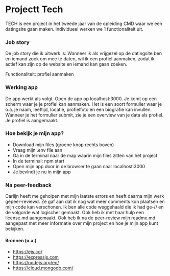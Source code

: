 # Projectt Tech

TECH is een project in het tweede jaar van de opleiding CMD waar we een datingsite gaan maken. Individueel werken we 1 functionaliteit uit. 

### Job story

De job story die ik uitwerk is:  Wanneer ik als vrijgezel op de datingsite ben en iemand zoek om mee te daten, wil ik een profiel aanmaken, zodat ik actief kan zijn op de website en iemand kan gaan zoeken. 

Functionaliteit: profiel aanmaken

### Werking app

De app werkt als volgt. Open de app op localhost:3000. Je komt op een scherm waar je je profiel kan aanmaken. Het is een soort formulier waar je o.a. je naam, leeftijd, locatie, profielfoto en een biografie kan invullen. Wanneer je het formulier submit, zie je een overview van je data als profiel. Je profiel is aangemaakt.

### Hoe bekijk je mijn app?

* Download mijn files (groene knop rechts boven)
* Vraag mijn .env file aan
* Ga in de terminal naar de map waarin mijn files zitten van het project
* In de terminal: npm start
* Open mijn app door in de browser te gaan naar localhost:3000
* Je bevindt je nu in mijn app

### Na peer-feedback
Carlijn heeft me geholpen met mijn laatste errors en heeft daarna mijn werk gepeer-reviewd. Ze gaf aan dat ik nog wat meer comments kon plaatsen en mijn code kan verschonen. Ik ben alle code weggehaald die ik had ge-// en de volgorde wat logischer gemaakt. Ook heb ik met haar hulp een license.md aangemaakt. Ook heb ik na de peer-review mijn readme.md aangepast met meer informatie over mijn project en hoe je mijn app kunt bekijken.


#### Bronnen (o.a.)

* https://ejs.co/
* https://expressjs.com
* https://nodejs.org/en/
* https://cloud.mongodb.com/
